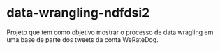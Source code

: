 # data-wrangling-ndfdsi2
Projeto que tem como objetivo mostrar o processo de data wragling em uma base de parte dos tweets da conta WeRateDog.
